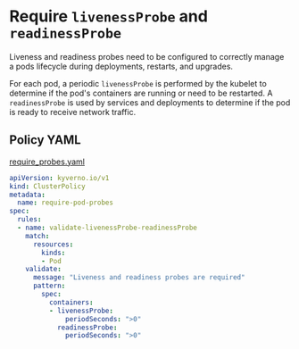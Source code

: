 # Require `livenessProbe` and `readinessProbe`

Liveness and readiness probes need to be configured to correctly manage a pods lifecycle during deployments, restarts, and upgrades.

For each pod, a periodic `livenessProbe` is performed by the kubelet to determine if the pod's containers are running or need to be restarted. A `readinessProbe` is used by services and deployments to determine if the pod is ready to receive network traffic.

## Policy YAML 

[require_probes.yaml](best_practices/require_probes.yaml)

````yaml
apiVersion: kyverno.io/v1
kind: ClusterPolicy
metadata:
  name: require-pod-probes
spec:
  rules:
  - name: validate-livenessProbe-readinessProbe
    match:
      resources:
        kinds:
        - Pod
    validate:
      message: "Liveness and readiness probes are required"
      pattern:
        spec:
          containers:
          - livenessProbe:
              periodSeconds: ">0"      
            readinessProbe:
              periodSeconds: ">0"

````

